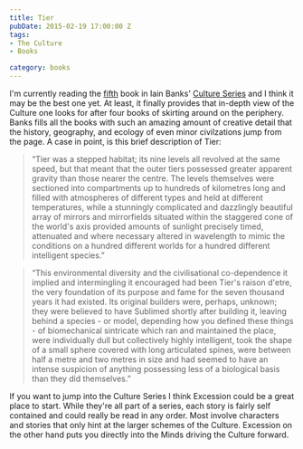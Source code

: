 ```yaml
---
title: Tier
pubDate: 2015-02-19 17:00:00 Z
tags:
- The Culture
- Books

category: books
---
```

I'm currently reading the <a href="http://en.wikipedia.org/wiki/Excession">fifth</a> book in Iain Banks' <a href="http://en.wikipedia.org/wiki/Culture_series">Culture Series</a> and I think it may be the best one yet. At least, it finally provides that in-depth view of the Culture one looks for after four books of skirting around on the periphery. Banks fills all the books with such an amazing amount of creative detail that the history, geography, and ecology of even minor civilzations jump from the page. A case in point, is this brief description of Tier:

<blockquote>
  “Tier was a stepped habitat; its nine levels all revolved at the same speed, but that meant that the outer tiers possessed greater apparent gravity than those nearer the centre. The levels themselves were sectioned into compartments up to hundreds of kilometres long and filled with atmospheres of different types and held at different temperatures, while a stunningly complicated and dazzlingly beautiful array of mirrors and mirrorfields situated within the staggered cone of the world's axis provided amounts of sunlight precisely timed, attenuated and where necessary altered in wavelength to mimic the conditions on a hundred different worlds for a hundred different intelligent species.”
  </blockquote>

<!--more-->

<blockquote>
  “This environmental diversity and the civilisational co-dependence it implied and intermingling it encouraged had been Tier's raison d'etre, the very foundation of its purpose and fame for the seven thousand years it had existed. Its original builders were, perhaps, unknown; they were believed to have Sublimed shortly after building it, leaving behind a species - or model, depending how you defined these things - of biomechanical sintricate which ran and maintained the place, were individually dull but collectively highly intelligent, took the shape of a small sphere covered with long articulated spines, were between half a metre and two metres in size and had seemed to have an intense suspicion of anything possessing less of a biological basis than they did themselves.”

</blockquote>
If you want to jump into the Culture Series I think Excession could be a great place to start. While they're all part of a series, each story is fairly self contained and could really be read in any order. Most involve characters and stories that only hint at the larger schemes of the Culture. Excession on the other hand puts you directly into the Minds driving the Culture forward.


